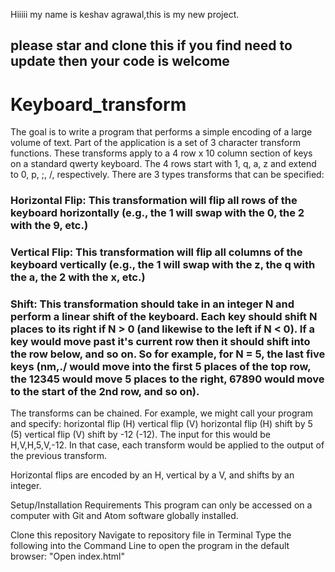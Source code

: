 Hiiiii my name is keshav agrawal,this is my new project.
## please star and clone this if you find need to update then your code is welcome
# Keyboard_transform

The goal is to write a program that performs a simple encoding of a large volume of text. Part of the application is a set of 3 character transform functions. These transforms apply to a 4 row x 10 column section of keys on a standard qwerty keyboard. The 4 rows start with 1, q, a, z and extend to 0, p, ;, /, respectively. There are 3 types transforms that can be specified:

### Horizontal Flip: This transformation will flip all rows of the keyboard horizontally (e.g., the 1 will swap with the 0, the 2 with the 9, etc.)

### Vertical Flip: This transformation will flip all columns of the keyboard vertically (e.g., the 1 will swap with the z, the q with the a, the 2 with the x, etc.)

### Shift: This transformation should take in an integer N and perform a linear shift of the keyboard. Each key should shift N places to its right if N > 0 (and likewise to the left if N < 0). If a key would move past it's current row then it should shift into the row below, and so on. So for example, for N = 5, the last five keys (nm,./ would move into the first 5 places of the top row, the 12345 would move 5 places to the right, 67890 would move to the start of the 2nd row, and so on).

The transforms can be chained. For example, we might call your program and specify: horizontal flip (H) vertical flip (V) horizontal flip (H) shift by 5 (5) vertical flip (V) shift by -12 (-12). The input for this would be H,V,H,5,V,-12. In that case, each transform would be applied to the output of the previous transform.

Horizontal flips are encoded by an H, vertical by a V, and shifts by an integer.

Setup/Installation Requirements
This program can only be accessed on a computer with Git and Atom software globally installed.

Clone this repository
Navigate to repository file in Terminal
Type the following into the Command Line to open the program in the default browser: "Open index.html"

